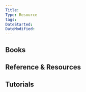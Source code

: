 ```yaml
---
Title: 
Type: Resource
tags: 
DateStarted: 
DateModified: 
---
```

## Books

## Reference & Resources

## Tutorials